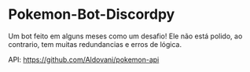 # Pokemon-Bot-Discordpy

Um bot feito em alguns meses como um desafio!
Ele não está polido, ao contrario, tem muitas redundancias e erros de lógica.

API: https://github.com/Aldovani/pokemon-api
